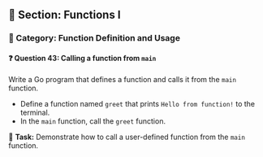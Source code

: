 ## 📘 Section: Functions I  
### 🔹 Category: Function Definition and Usage  
#### ❓ Question 43: Calling a function from `main`

Write a Go program that defines a function and calls it from the `main` function.

- Define a function named `greet` that prints `Hello from function!` to the terminal.
- In the `main` function, call the `greet` function.

🔧 **Task:** Demonstrate how to call a user-defined function from the `main` function.
